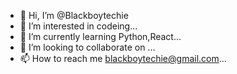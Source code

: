 - 👋 Hi, I’m @Blackboytechie
- 👀 I’m interested in codeing...
- 🌱 I’m currently learning Python,React...
- 💞️ I’m looking to collaborate on ...
- 📫 How to reach me blackboytechie@gmail.com...

<!---
Blackboytechie/Blackboytechie is a ✨ special ✨ repository because its `README.md` (this file) appears on your GitHub profile.
You can click the Preview link to take a look at your changes.
--->
